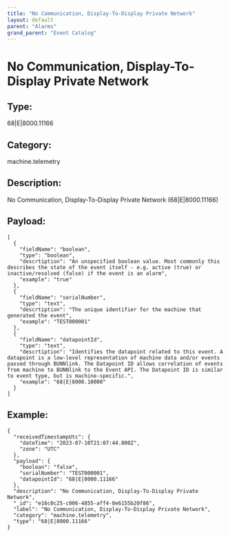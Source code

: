 ```yaml
---
title: "No Communication, Display-To-Display Private Network"
layout: default
parent: "Alarms"
grand_parent: "Event Catalog"
---
```


# No Communication, Display-To-Display Private Network

## Type:

68|E|8000.11166

## Category:

machine.telemetry

## Description: 

No Communication, Display-To-Display Private Network (68|E|8000.11166)

## Payload:

```
[
  {
    "fieldName": "boolean",
    "type": "boolean",
    "descrtiption": "An unspecified boolean value. Most commonly this describes the state of the event itself - e.g. active (true) or inactive/resolved (false) if the event is an alarm",
    "example": "true"
  },
  {
    "fieldName": "serialNumber",
    "type": "text",
    "descrtiption": "The unique identifier for the machine that generated the event",
    "example": "TEST000001"
  },
  {
    "fieldName": "datapointId",
    "type": "text",
    "descrtiption": "Identifies the datapoint related to this event. A datapoint is a low-level representation of machine data and/or events passed through BUNNlink. The Datapoint ID allows correlation of events from machine to BUNNlink to the Event API. The Datapoint ID is similar to event type, but is machine-specific.",
    "example": "68|E|8000.10000"
  }
]
```

## Example:

```
{
  "receivedTimestampUtc": {
    "dateTime": "2023-07-10T21:07:44.000Z",
    "zone": "UTC"
  },
  "payload": {
    "boolean": "false",
    "serialNumber": "TEST000001",
    "datapointId": "68|E|8000.11166"
  },
  "description": "No Communication, Display-To-Display Private Network",
  "_id": "e16c0c25-c006-4855-aff4-0e6155b20f86",
  "label": "No Communication, Display-To-Display Private Network",
  "category": "machine.telemetry",
  "type": "68|E|8000.11166"
}
```
